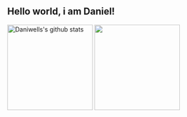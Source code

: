 ## Hello world, i am Daniel!


<!--**daniwells/daniwells** is a ✨ _special_ ✨ repository because its `README.md` (this file) appears on your GitHub profile.

Here are some ideas to get you started:

- 🔭 I’m currently working on ...
- 🌱 I’m currently learning ...
- 👯 I’m looking to collaborate on ...
- 🤔 I’m looking for help with ...
- 💬 Ask me about ...
- 📫 How to reach me: ...
- 😄 Pronouns: ...
- ⚡ Fun fact: ...
-->

<div>
  <a href="https://github.com/daniwells"><img height="195px" src="https://github-readme-stats.vercel.app/api?username=daniwells&theme=transparent&show_icons=true&border_color=53c7c4&title_color=53c7c4&icon_color=53c7c4&text_color=f23c53" alt="Daniwells's github stats"/></a>
  <a href="https://github.com/daniwells"><img height="195px" src="https://github-readme-stats.vercel.app/api/top-langs/?username=daniwells&theme=transparent&layout=compact&border_color=53c7c4&title_color=53c7c4&text_color=f23c53"/></a>
</div>

